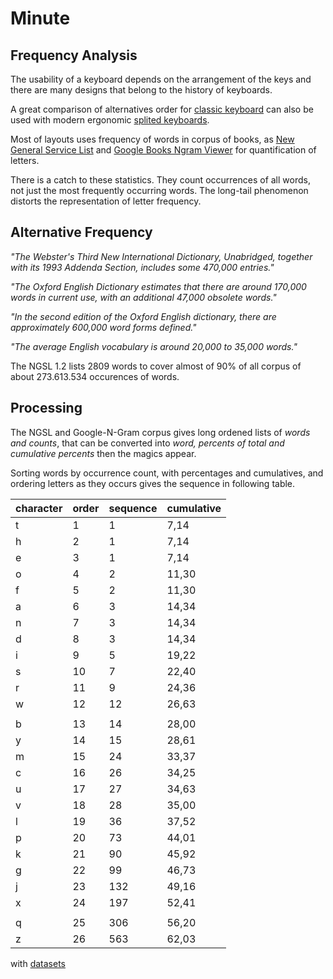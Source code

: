 # Minute 

## Frequency Analysis

The usability of a keyboard depends on the arrangement of the keys and there are many designs that belong to the history of keyboards.

A great comparison of alternatives order for [classic keyboard](http://pinouchon.github.io/keyboard/layouts/2016/03/07/layouts-review-dvorak-vs-colemak-vs-carpalx-vs-workman.html) can also be used with modern ergonomic [splited keyboards](https://github.com/diimdeep/awesome-split-keyboards).

Most of layouts uses frequency of words in corpus of books, as [New General Service List](https://www.newgeneralservicelist.com/) and 
[Google Books Ngram Viewer](https://books.google.com/ngrams) for quantification of letters. 

There is a catch to these statistics. They count occurrences of all words, not just the most frequently occurring words. The long-tail phenomenon distorts the representation of letter frequency. 

## Alternative Frequency

_"The Webster's Third New International Dictionary, Unabridged, together with its 1993 Addenda Section, includes some 470,000 entries."_

_"The Oxford English Dictionary estimates that there are around 170,000 words in current use, with an additional 47,000 obsolete words."_

_"In the second edition of the Oxford English dictionary, there are approximately 600,000 word forms defined."_

_"The average English vocabulary is around 20,000 to 35,000 words."_

The NGSL 1.2 lists 2809 words to cover almost of 90% of all corpus of about 273.613.534 occurences of words.

## Processing

The NGSL and Google-N-Gram corpus gives long ordened lists of _words and counts_, that can be converted into _word, percents of total and cumulative percents_ then the magics appear. 

Sorting words by occurrence count, with percentages and cumulatives, and ordering letters as they occurs gives the sequence in following table.

| character | order | sequence | cumulative |
|---|---|---|---|
| t | 1 | 1 | 7,14 |
| h | 2 | 1 | 7,14 |
| e | 3 | 1 | 7,14 |
| o | 4 | 2 | 11,30 |
| f | 5 | 2 | 11,30 |
| a | 6 | 3 | 14,34 |
| n | 7 | 3 | 14,34 |
| d | 8 | 3 | 14,34 |
| i | 9 | 5 | 19,22 |
| s | 10 | 7 | 22,40 |
| r | 11 | 9 | 24,36 |
| w | 12 | 12 | 26,63 |
| | | | |
| b | 13 | 14 | 28,00 |
| y | 14 | 15 | 28,61 |
| m | 15 | 24 | 33,37 |
| c | 16 | 26 | 34,25 |
| u | 17 | 27 | 34,63 |
| v | 18 | 28 | 35,00 |
| l | 19 | 36 | 37,52 |
| p | 20 | 73 | 44,01 |
| k | 21 | 90 | 45,92 |
| g | 22 | 99 | 46,73 |
| j | 23 | 132 | 49,16 |
| x | 24 | 197 | 52,41 |
| | | | |
| q | 25 | 306 | 56,20 |
| z | 26 | 563 | 62,03 |

with [datasets](https://storage.googleapis.com/books/ngrams/books/datasetsv3.html)
